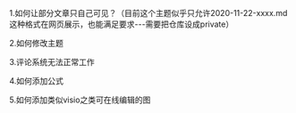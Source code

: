 1.如何让部分文章只自己可见？（目前这个主题似乎只允许2020-11-22-xxxx.md这种格式在网页展示，也能满足要求---需要把仓库设成private）

2.如何修改主题

3.评论系统无法正常工作

4.如何添加公式

5.如何添加类似visio之类可在线编辑的图
